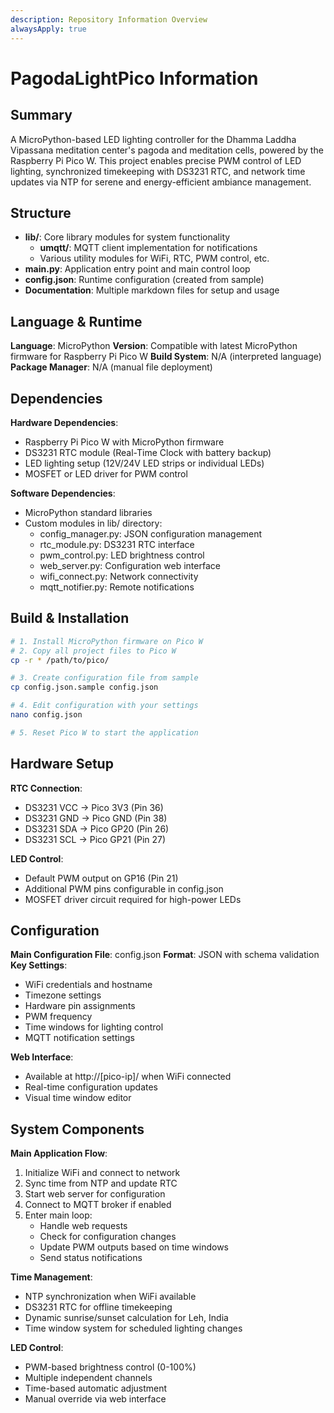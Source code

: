 ```yaml
---
description: Repository Information Overview
alwaysApply: true
---
```


# PagodaLightPico Information

## Summary
A MicroPython-based LED lighting controller for the Dhamma Laddha Vipassana meditation center's pagoda and meditation cells, powered by the Raspberry Pi Pico W. This project enables precise PWM control of LED lighting, synchronized timekeeping with DS3231 RTC, and network time updates via NTP for serene and energy-efficient ambiance management.

## Structure
- **lib/**: Core library modules for system functionality
  - **umqtt/**: MQTT client implementation for notifications
  - Various utility modules for WiFi, RTC, PWM control, etc.
- **main.py**: Application entry point and main control loop
- **config.json**: Runtime configuration (created from sample)
- **Documentation**: Multiple markdown files for setup and usage

## Language & Runtime
**Language**: MicroPython
**Version**: Compatible with latest MicroPython firmware for Raspberry Pi Pico W
**Build System**: N/A (interpreted language)
**Package Manager**: N/A (manual file deployment)

## Dependencies
**Hardware Dependencies**:
- Raspberry Pi Pico W with MicroPython firmware
- DS3231 RTC module (Real-Time Clock with battery backup)
- LED lighting setup (12V/24V LED strips or individual LEDs)
- MOSFET or LED driver for PWM control

**Software Dependencies**:
- MicroPython standard libraries
- Custom modules in lib/ directory:
  - config_manager.py: JSON configuration management
  - rtc_module.py: DS3231 RTC interface
  - pwm_control.py: LED brightness control
  - web_server.py: Configuration web interface
  - wifi_connect.py: Network connectivity
  - mqtt_notifier.py: Remote notifications

## Build & Installation
```bash
# 1. Install MicroPython firmware on Pico W
# 2. Copy all project files to Pico W
cp -r * /path/to/pico/

# 3. Create configuration file from sample
cp config.json.sample config.json

# 4. Edit configuration with your settings
nano config.json

# 5. Reset Pico W to start the application
```

## Hardware Setup
**RTC Connection**:
- DS3231 VCC → Pico 3V3 (Pin 36)
- DS3231 GND → Pico GND (Pin 38)
- DS3231 SDA → Pico GP20 (Pin 26)
- DS3231 SCL → Pico GP21 (Pin 27)

**LED Control**:
- Default PWM output on GP16 (Pin 21)
- Additional PWM pins configurable in config.json
- MOSFET driver circuit required for high-power LEDs

## Configuration
**Main Configuration File**: config.json
**Format**: JSON with schema validation
**Key Settings**:
- WiFi credentials and hostname
- Timezone settings
- Hardware pin assignments
- PWM frequency
- Time windows for lighting control
- MQTT notification settings

**Web Interface**:
- Available at http://[pico-ip]/ when WiFi connected
- Real-time configuration updates
- Visual time window editor

## System Components
**Main Application Flow**:
1. Initialize WiFi and connect to network
2. Sync time from NTP and update RTC
3. Start web server for configuration
4. Connect to MQTT broker if enabled
5. Enter main loop:
   - Handle web requests
   - Check for configuration changes
   - Update PWM outputs based on time windows
   - Send status notifications

**Time Management**:
- NTP synchronization when WiFi available
- DS3231 RTC for offline timekeeping
- Dynamic sunrise/sunset calculation for Leh, India
- Time window system for scheduled lighting changes

**LED Control**:
- PWM-based brightness control (0-100%)
- Multiple independent channels
- Time-based automatic adjustment
- Manual override via web interface